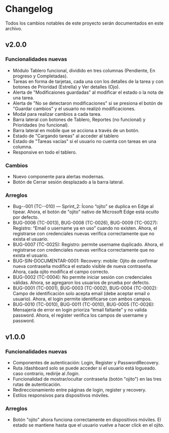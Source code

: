# Changelog

Todos los cambios notables de este proyecto serán documentados en este archivo.

## v2.0.0

### Funcionalidades nuevas
- Módulo Tablero funcional, dividido en tres columnas (Pendiente, En progreso y Completadas).
- Tareas en forma de tarjetas, cada una con los detalles de la tarea y con botones de Prioridad (Estrella) y Ver detalles (Ojo).
- Alerta de "Modificaiones guardadas" al modificar el estado o la nota de una tarea.
- Alerta de "No se detectaron modificaciones" si se presiona el botón de "Guardar cambios" y el usuario no realizó modificaciones.
- Modal para realizar cambios a cada tarea.
- Barra lateral con botones de Tablero, Reportes (no funcional) y Prioridades (no funcional).
- Barra lateral en mobile que se acciona a través de un botón.
- Estado de "Cargando tareas" al acceder al tablero
- Estado de "Tareas vacías" si el usuario no cuenta con tareas en una columna.
- Responsive en todo el tablero.

### Cambios
- Nuevo componente para alertas modernas.
- Botón de Cerrar sesión desplazado a la barra lateral.

### Arreglos
- Bug--001 (TC--010) — Sprint_2: Ícono “ojito” se duplica en Edge al tipear. Ahora, el botón de "ojito" nativo de Microsoft Edge está oculto por defecto.
- BUG-0006 (TC-0013), BUG-0008 (TC-0026), BUG-0009 (TC-0027): Registro: “Email o username ya en uso” cuando no existen. Ahora, el registrarse con credenciales nuevas verifica correctamente que no exista el usuario.
- BUG-0007 (TC-0025): Registro: permite username duplicado. Ahora, el registrarse con credenciales nuevas verifica correctamente que no exista el usuario.
- BUG-SIN-DOCUMENTAR-0001: Recovery: mobile: Ojito de confirmar nueva contraseña modifica el estado visible de nueva contraseña. Ahora, cada ojito modifica el campo correcto. 
- BUG-0002 (TC-0004): No permite iniciar sesión con credenciales válidas. Ahora, se agregaron los usuarios de prueba por defecto.
- BUG-0001 (TC-0001), BUG-0003 (TC-0002), BUG-0004 (TC-0002): Campo de identificación solo acepta email (debe aceptar email o usuario). Ahora, el login permite identificarse con ambos campos.
- BUG-0010 (TC-0010), BUG-0011 (TC-0010), BUG-0005 (TC-0026): Mensajería de error en login prioriza “email faltante” y no valida password. Ahora, el register verifica los campos de username y password.





## v1.0.0

### Funcionalidades nuevas
- Componentes de autenticación: Login, Register y PasswordRecovery.
- Ruta /dashboard solo se puede acceder si el usuario está logueado. caso contrario, redirije al /login.
- Funcionalidad de mostrar/ocultar contraseña (botón "ojito") en las tres rutas de autenticación.
- Redireccionamiento entre páginas de login, register y recovery.
- Estilos responsivos para dispositivos móviles.

### Arreglos
- Botón "ojito" ahora funciona correctamente en dispositivos móviles. El estado se mantiene hasta que el usuario vuelve a hacer click en el ojito.